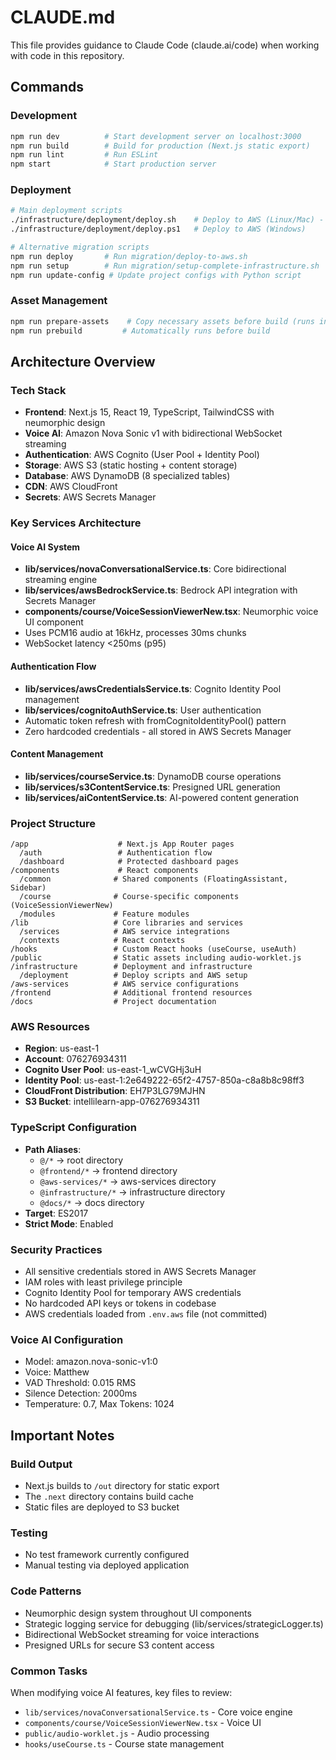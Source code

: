 # CLAUDE.md

This file provides guidance to Claude Code (claude.ai/code) when working with code in this repository.

## Commands

### Development
```bash
npm run dev          # Start development server on localhost:3000
npm run build        # Build for production (Next.js static export)
npm run lint         # Run ESLint
npm start            # Start production server
```

### Deployment
```bash
# Main deployment scripts
./infrastructure/deployment/deploy.sh    # Deploy to AWS (Linux/Mac) - Builds, syncs to S3, invalidates CloudFront
./infrastructure/deployment/deploy.ps1   # Deploy to AWS (Windows)

# Alternative migration scripts  
npm run deploy       # Run migration/deploy-to-aws.sh
npm run setup        # Run migration/setup-complete-infrastructure.sh
npm run update-config # Update project configs with Python script
```

### Asset Management
```bash
npm run prepare-assets    # Copy necessary assets before build (runs infrastructure/deployment/copy-assets.js)
npm run prebuild         # Automatically runs before build
```

## Architecture Overview

### Tech Stack
- **Frontend**: Next.js 15, React 19, TypeScript, TailwindCSS with neumorphic design
- **Voice AI**: Amazon Nova Sonic v1 with bidirectional WebSocket streaming
- **Authentication**: AWS Cognito (User Pool + Identity Pool)
- **Storage**: AWS S3 (static hosting + content storage)
- **Database**: AWS DynamoDB (8 specialized tables)
- **CDN**: AWS CloudFront
- **Secrets**: AWS Secrets Manager

### Key Services Architecture

#### Voice AI System
- **lib/services/novaConversationalService.ts**: Core bidirectional streaming engine
- **lib/services/awsBedrockService.ts**: Bedrock API integration with Secrets Manager
- **components/course/VoiceSessionViewerNew.tsx**: Neumorphic voice UI component
- Uses PCM16 audio at 16kHz, processes 30ms chunks
- WebSocket latency <250ms (p95)

#### Authentication Flow
- **lib/services/awsCredentialsService.ts**: Cognito Identity Pool management
- **lib/services/cognitoAuthService.ts**: User authentication
- Automatic token refresh with fromCognitoIdentityPool() pattern
- Zero hardcoded credentials - all stored in AWS Secrets Manager

#### Content Management
- **lib/services/courseService.ts**: DynamoDB course operations
- **lib/services/s3ContentService.ts**: Presigned URL generation
- **lib/services/aiContentService.ts**: AI-powered content generation

### Project Structure
```
/app                    # Next.js App Router pages
  /auth                 # Authentication flow
  /dashboard            # Protected dashboard pages
/components             # React components
  /common              # Shared components (FloatingAssistant, Sidebar)
  /course              # Course-specific components (VoiceSessionViewerNew)
  /modules             # Feature modules
/lib                   # Core libraries and services
  /services            # AWS service integrations
  /contexts            # React contexts
/hooks                 # Custom React hooks (useCourse, useAuth)
/public                # Static assets including audio-worklet.js
/infrastructure        # Deployment and infrastructure
  /deployment          # Deploy scripts and AWS setup
/aws-services          # AWS service configurations
/frontend              # Additional frontend resources
/docs                  # Project documentation
```

### AWS Resources
- **Region**: us-east-1
- **Account**: 076276934311
- **Cognito User Pool**: us-east-1_wCVGHj3uH
- **Identity Pool**: us-east-1:2e649222-65f2-4757-850a-c8a8b8c98ff3
- **CloudFront Distribution**: EH7P3LG79MJHN
- **S3 Bucket**: intellilearn-app-076276934311

### TypeScript Configuration
- **Path Aliases**: 
  - `@/*` → root directory
  - `@frontend/*` → frontend directory
  - `@aws-services/*` → aws-services directory
  - `@infrastructure/*` → infrastructure directory
  - `@docs/*` → docs directory
- **Target**: ES2017
- **Strict Mode**: Enabled

### Security Practices
- All sensitive credentials stored in AWS Secrets Manager
- IAM roles with least privilege principle
- Cognito Identity Pool for temporary AWS credentials
- No hardcoded API keys or tokens in codebase
- AWS credentials loaded from `.env.aws` file (not committed)

### Voice AI Configuration
- Model: amazon.nova-sonic-v1:0
- Voice: Matthew
- VAD Threshold: 0.015 RMS
- Silence Detection: 2000ms
- Temperature: 0.7, Max Tokens: 1024

## Important Notes

### Build Output
- Next.js builds to `/out` directory for static export
- The `.next` directory contains build cache
- Static files are deployed to S3 bucket

### Testing 
- No test framework currently configured
- Manual testing via deployed application

### Code Patterns
- Neumorphic design system throughout UI components
- Strategic logging service for debugging (lib/services/strategicLogger.ts)
- Bidirectional WebSocket streaming for voice interactions
- Presigned URLs for secure S3 content access

### Common Tasks
When modifying voice AI features, key files to review:
- `lib/services/novaConversationalService.ts` - Core voice engine
- `components/course/VoiceSessionViewerNew.tsx` - Voice UI
- `public/audio-worklet.js` - Audio processing
- `hooks/useCourse.ts` - Course state management